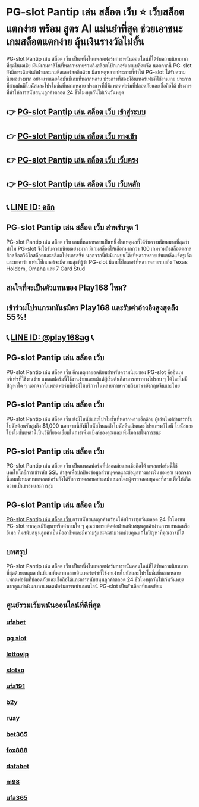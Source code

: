 
# PG-slot Pantip เล่น สล็อต เว็บ ⭐ เว็บสล็อตแตกง่าย พร้อม สูตร AI แม่นยำที่สุด ช่วยเอาชนะเกมสล็อตแตกง่าย ลุ้นเงินรางวัลไม่อั้น

PG-slot Pantip เล่น สล็อต เว็บ  เป็นหนึ่งในแพลตฟอร์มการพนันออนไลน์ที่ได้รับความนิยมมากที่สุดในเอเชีย มันมีเกมคาสิโนที่หลากหลายรวมถึงสล็อตโป๊กเกอร์และแบล็คแจ็ค นอกจากนี้ PG-slot ยังมีการเดิมพันกีฬาและเกมดีลเลอร์สดอีกด้วย
มีสาเหตุหลายประการที่ทําให้ PG-slot ได้รับความนิยมอย่างมาก อย่างแรกเลยคือมันมีเกมที่หลากหลาย ประการที่สองมีอินเทอร์เฟซที่ใช้งานง่าย ประการที่สามมันมีโบนัสและโปรโมชั่นที่หลากหลาย ประการที่สี่มีแพลตฟอร์มที่ปลอดภัยและเชื่อถือได้ ประการที่ห้าให้การสนับสนุนลูกค้าตลอด 24 ชั่วโมงทุกวันไม่เว้นวันหยุด

## 👉 [PG-slot Pantip เล่น สล็อต เว็บ  เข้าสู่ระบบ](https://bit.ly/3TCj9rY)
## 👉 [PG-slot Pantip เล่น สล็อต เว็บ  ทางเข้า](https://bit.ly/3TCj9rY)
## 👉 [PG-slot Pantip เล่น สล็อต เว็บ  เว็บตรง](https://bit.ly/3TCj9rY)
## 👉 [PG-slot Pantip เล่น สล็อต เว็บ  เว็บหลัก](https://bit.ly/3TCj9rY)
## 📞 [LINE ID: คลิก](https://line.me/R/ti/p/@342mcrfd)

## PG-slot Pantip เล่น สล็อต เว็บ  สําหรับจุด 1
PG-slot Pantip เล่น สล็อต เว็บ  เกมที่หลากหลายเป็นหนึ่งในเหตุผลที่ได้รับความนิยมมากที่สุดว่าทําไม PG-slot จึงได้รับความนิยมอย่างมาก มีเกมสล็อตให้เลือกมากกว่า 100 เกมรวมถึงสล็อตคลาสสิกสล็อตวิดีโอสล็อตและสล็อตโปรเกรสซีฟ นอกจากนี้ยังมีเกมบนโต๊ะที่หลากหลายเช่นแบล็คแจ็ครูเล็ตและบาคาร่า แฟนโป๊กเกอร์จะมีความสุขที่รู้ว่า PG-slot มีเกมโป๊กเกอร์ที่หลากหลายรวมถึง Texas Holdem, Omaha และ 7 Card Stud

## สนใจที่จะเป็นตัวแทนของ Play168 ไหม?
## เข้าร่วมโปรแกรมพันธมิตร Play168 และรับค่าอ้างอิงสูงสุดถึง 55%!
## 📞 [LINE ID: @play168ag](https://bit.ly/3RSGiFl) 📞

## PG-slot Pantip เล่น สล็อต เว็บ 
PG-slot Pantip เล่น สล็อต เว็บ  อีกเหตุผลยอดนิยมสําหรับความนิยมของ PG-slot คืออินเทอร์เฟซที่ใช้งานง่าย แพลตฟอร์มนี้ใช้งานง่ายและแม้แต่ผู้เริ่มต้นก็สามารถหาทางไปรอบ ๆ ได้โดยไม่มีปัญหาใด ๆ นอกจากนี้แพลตฟอร์มนี้ยังมีให้บริการในหลายภาษารวมถึงภาษาอังกฤษจีนและไทย

## PG-slot Pantip เล่น สล็อต เว็บ 
PG-slot Pantip เล่น สล็อต เว็บ  ยังมีโบนัสและโปรโมชั่นที่หลากหลายอีกด้วย ผู้เล่นใหม่สามารถรับโบนัสต้อนรับสูงถึง $1,000 นอกจากนี้ยังมีโบนัสโหลดซ้ําโบนัสคืนเงินและโปรแกรมวีไอพี โบนัสและโปรโมชั่นเหล่านี้เป็นวิธีที่ยอดเยี่ยมในการเพิ่มแบ๊งค์ของคุณและเพิ่มโอกาสในการชนะ

## PG-slot Pantip เล่น สล็อต เว็บ 
PG-slot Pantip เล่น สล็อต เว็บ  เป็นแพลตฟอร์มที่ปลอดภัยและเชื่อถือได้ แพลตฟอร์มนี้ใช้เทคโนโลยีการเข้ารหัส SSL ล่าสุดเพื่อปกป้องข้อมูลส่วนบุคคลและข้อมูลทางการเงินของคุณ นอกจากนี้เกมทั้งหมดบนแพลตฟอร์มยังได้รับการทดสอบอย่างสม่ําเสมอโดยผู้ตรวจสอบบุคคลที่สามเพื่อให้เกิดความเป็นธรรมและการสุ่ม

## PG-slot Pantip เล่น สล็อต เว็บ 
[PG-slot Pantip เล่น สล็อต เว็บ ](https://atom.io/themes/pg-slot%20%E0%B9%80%E0%B8%A7%E0%B9%87%E0%B8%9A%E0%B8%95%E0%B8%A3%E0%B8%87) การสนับสนุนลูกค้าพร้อมให้บริการทุกวันตลอด 24 ชั่วโมงบน PG-slot หากคุณมีปัญหาหรือคําถามใด ๆ คุณสามารถติดต่อฝ่ายสนับสนุนลูกค้าผ่านการแชทสดหรืออีเมล ทีมสนับสนุนลูกค้าเป็นมืออาชีพและมีความรู้และจะสามารถช่วยคุณแก้ไขปัญหาที่คุณอาจมีได้

## บทสรุป
PG-slot Pantip เล่น สล็อต เว็บ  เป็นหนึ่งในแพลตฟอร์มการพนันออนไลน์ที่ได้รับความนิยมมากที่สุดด้วยเหตุผล มันมีเกมที่หลากหลายอินเทอร์เฟซที่ใช้งานง่ายโบนัสและโปรโมชั่นที่หลากหลายแพลตฟอร์มที่ปลอดภัยและเชื่อถือได้และการสนับสนุนลูกค้าตลอด 24 ชั่วโมงทุกวันไม่เว้นวันหยุด หากคุณกําลังมองหาแพลตฟอร์มการพนันออนไลน์ PG-slot เป็นตัวเลือกที่ยอดเยี่ยม

## ศูนย์รวมเว็บพนันออนไลน์ที่ดีที่สุด
### [ufabet](https://atom.io/packages/ufabet)
### [pg slot](https://atom.io/themes/pg%20slot)
### [lottovip](https://atom.io/packages/lottovip)
### [slotxo](https://atom.io/packages/slotxo)
### [ufa191](https://atom.io/packages/ufa191)
### [b2y](https://atom.io/packages/b2y)
### [ruay](https://atom.io/themes/ruay)
### [bet365](https://atom.io/packages/bet365)
### [fox888](https://atom.io/packages/fox888)
### [dafabet](https://atom.io/packages/dafabet)
### [m98](https://atom.io/packages/m98)
### [ufa365](https://atom.io/packages/ufa365)